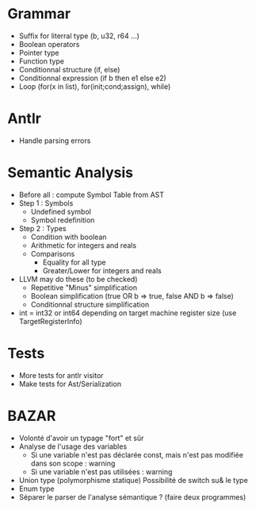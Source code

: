 # Grammar
- Suffix for literral type (b, u32, r64 ...)
- Boolean operators
- Pointer type
- Function type
- Conditionnal structure (if, else)
- Conditionnal expression (if b then e1 else e2)
- Loop (for(x in list), for(init;cond;assign), while)

# Antlr
- Handle parsing errors

# Semantic Analysis
- Before all : compute Symbol Table from AST
- Step 1 : Symbols
	- Undefined symbol
	- Symbol redefinition
- Step 2 : Types
	- Condition with boolean
	- Arithmetic for integers and reals
	- Comparisons
		- Equality for all type
		- Greater/Lower for integers and reals
- LLVM may do these (to be checked)
	- Repetitive "Minus" simplification
	- Boolean simplification (true OR b => true, false AND b => false)
	- Conditionnal structure simplification
- int = int32 or int64 depending on target machine register size (use TargetRegisterInfo)

# Tests
- More tests for antlr visitor
- Make tests for Ast/Serialization

# BAZAR
- Volonté d'avoir un typage "fort" et sûr
- Analyse de l'usage des variables
	- Si une variable n'est pas déclarée const, mais n'est pas modifiée dans son scope : warning
	- Si une variable n'est pas utilisées : warning
- Union type (polymorphisme statique)
	Possibilité de switch su& le type
- Enum type
- Séparer le parser de l'analyse sémantique ? (faire deux programmes)